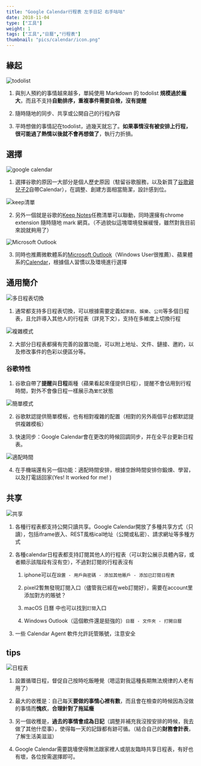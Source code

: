 ```yaml
---
title: "Google Calendar行程表 左手日記 右手咕咕"
date: 2018-11-04
type: ["工具"]
weight: 1
tags: ["工具","日曆","行程表"]
thumbnail: "pics/calendar/icon.png"
---
```


## 緣起

![todolist](/pics/calendar/pic02.png)

1. 與別人預約的事情越來越多，單純使用 Markdown 的 todolist **規模過於龐大**，而且不支持**自動排序，重複事件需要自檢，沒有提醒**

2. 隨時隨地的同步、共享或公開自己的行程內容

3. 平時想做的事情記在todolist，過幾天就忘了。**如果事情沒有被安排上行程，很可能過了熱情以後就不會再想做了**，執行力折損。

## 選擇

![google calendar](/pics/calendar/pic03.png)

1. 選擇谷歌的原因一大部分是個人歷史原因（駐留谷歌服務，以及新買了[谷歌親兒子2](https://store.google.com/ca/product/pixel_2)自帶Calendar），在調整、創建方面相當簡潔，設計感到位。

![keep清單](/pics/calendar/pic04.png)

2. 另外一個就是谷歌的[Keep Notes](https://keep.google.com/)任務清單可以聯動，同時還擁有chrome extension 隨時隨地 mark 網頁。（不過貌似這塊環境發展緩慢，雖然對我目前來說就夠用了）

![Microsoft Outlook](/pics/calendar/pic06.png)

3. 同時也推薦微軟體系的[Microsoft Outlook](https://account.microsoft.com/account/outlook)（Windows User很推薦）、蘋果體系的[Calendar](https://www.icloud.com/#calendar)，根據個人習慣以及環境進行選擇

## 通用簡介

![多日程表切換](/pics/calendar/pic01.png)

1. 通常都支持多日程表切換，可以根據需要定義如``家庭``、``娛樂``、``公司``等多個日程表，且允許導入其他人的行程表（詳見下文），支持在多維度上切換行程

![複雜模式](/pics/calendar/pic07.png)

2. 大部分日程表都擁有完善的設置功能，可以附上地址、文件、鏈接、邀約，以及修改事件的色彩以便區分等。

### 谷歌特性

1. 谷歌自帶了**提醒**與**日程**兩種（蘋果看起來僅提供日程），提醒不會佔用到行程時間，對外不會像日程一樣展示為``繁忙``狀態

![簡單模式](/pics/calendar/pic05.png)

2. 谷歌默認提供簡單模板，也有相對複雜的配置（相對的另外兩個平台都默認提供複雜模板）

3. 快速同步：Google Calendar會在更改的時候回調同步，并在全平台更新日程表。

![適配時間](/pics/calendar/pic08.jpg)

4. 在手機端還有另一個功能：適配時間安排，根據空餘時間安排你鍛煉、學習，以及打電話回家(Yes! It worked for me! )

## 共享

![共享](/pics/calendar/pic09.png)

1. 各種行程表都支持公開只讀共享。Google Calendar開放了多種共享方式（只讀），包括iframe嵌入、REST風格ical地址（公開或私密）、請求網址等多種方式

2. 各種calendar日程表都支持訂閱其他人的行程表（可以對公展示具體內容，或者顯示該階段有沒有空），不過對訂閱的行程表沒有

    1. iphone可以在``設置 - 用戶與密碼 - 添加其他賬戶 - 添加已訂閱日程表``

    2. pixel2暫無發現訂閱入口（儘管我已經在web訂閱好），需要在account里添加對方的賬號？

    3. macOS 日曆 中也可以找到``訂閱``入口

    4. Windows Outlook（這個軟件還是挺強的）``日曆 - 文件夾 - 打開日曆``

2. 一些 Calendar Agent 軟件允許託管賬號，注意安全

## tips

![日程表](/pics/calendar/pic08.png)

1. 設置循環日程，督促自己按時吃飯睡覺（嗯這對我這種長期無法規律的人老有用了）

2. 最大的收穫是：自己每天**要做的事情心裡有數**，而且會在檢查的時候因為沒做的事情而**愧疚**，**合理針對了拖延癥**

3. 另一個收穫是，**過去的事情會成為日記**（調整并補充我沒按安排的時候，我去做了其他什麼事），使得每一天的記錄都有跡可循。（結合自己的**財務會計表**，了解生活美滋滋）

4. Google Calendar需要跳墻使得無法跟家裡人或朋友臨時共享日程表，有好也有壞，各位按需選擇即可。
